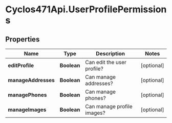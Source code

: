 # Cyclos471Api.UserProfilePermissions

## Properties
Name | Type | Description | Notes
------------ | ------------- | ------------- | -------------
**editProfile** | **Boolean** | Can edit the user profile? | [optional] 
**manageAddresses** | **Boolean** | Can manage addresses? | [optional] 
**managePhones** | **Boolean** | Can manage phones? | [optional] 
**manageImages** | **Boolean** | Can manage profile images? | [optional] 


